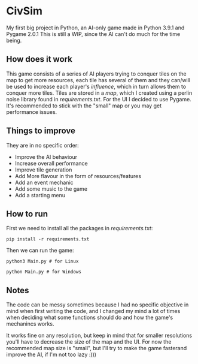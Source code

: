 # CivSim
My first big project in Python, an AI-only game made in Python 3.9.1 and Pygame 2.0.1
This is still a WIP, since the AI can't do much for the time being.

## How does it work
This game consists of a series of AI players trying to conquer tiles on the map to get more resources, each tile has several of them and they can/will be used to increase each player's *influence*, which in turn allows them to conquer more tiles.
Tiles are stored in a *map*, which I created using a perlin noise library found in *requirements.txt*. For the UI I decided to use Pygame. It's recommended to stick with the "small" map or you may get performance issues.

## Things to improve
They are in no specific order:
* Improve the AI behaviour
* Increase overall performance
* Improve tile generation
* Add More flavour in the form of resources/features
* Add an event mechanic
* Add some music to the game
* Add a starting menu

## How to run
First we need to install all the packages in *requirements.txt*:
```
pip install -r requirements.txt
```
Then we can run the game:

```
python3 Main.py # for Linux

python Main.py # for Windows
```

## Notes
The code can be messy sometimes because I had no specific objective in mind when first writing the code, and I changed my mind a lot of times when deciding what some functions should do and how the game's mechanincs works.

It works fine on any resolution, but keep in mind that for smaller resolutions you'll have to decrease the size of the map and the UI.
For now the recommended map size is "small", but I'll try to make the game fasterand improve the AI, if I'm not too lazy :)))
